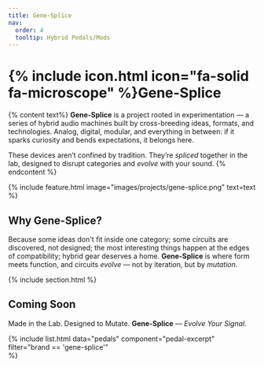 ```yaml
---
title: Gene-Splice
nav:
  order: 4
  tooltip: Hybrid Pedals/Mods
---
```


# {% include icon.html icon="fa-solid fa-microscope" %}Gene-Splice

{% content text%}
**Gene-Splice** is a project rooted in experimentation — a series of hybrid audio machines built by cross-breeding ideas, formats, and technologies. Analog, digital, modular, and everything in between: if it sparks curiosity and bends expectations, it belongs here.

These devices aren’t confined by tradition. They’re _spliced_ together in the lab, designed to disrupt categories and _evolve_ with your sound.
{% endcontent %}

{% include feature.html
  image="images/projects/gene-splice.png"
  text=text
%}
## Why Gene-Splice?
Because some ideas don't fit inside one category; some circuits are discovered, not designed; the most interesting things happen at the edges of compatibility; hybrid gear deserves a home. **Gene-Splice** is where form meets function, and circuits _evolve_ — not by iteration, but by _mutation_.

{% include section.html %}

## Coming Soon
Made in the Lab. Designed to Mutate.
**Gene-Splice** — _Evolve Your Signal._

{%
  include list.html
  data="pedals"
  component="pedal-excerpt" 
  filter="brand == 'gene-splice'"  
%}
